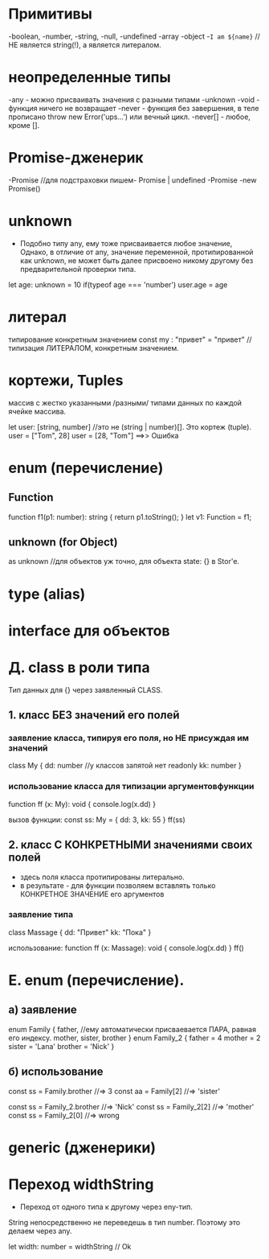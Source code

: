 # Примитивы
-boolean, 
-number, 
-string, 
-null, 
-undefined
-array 
-object
-`I am ${name}`      //НЕ является string(!), а является литералом.


# неопределенные типы
-any     - можно присваивать значения с разными типами
-unknown 
-void    - функция ничего не возвращает
-never   - функция без завершения, в теле прописано throw new Error('ups...') или вечный цикл.
-never[] - любое, кроме [].


# Promise-дженерик
-Promise<User>          //для подстраховки пишем- Promise<User> | undefined
-Promise<any>
-new Promise<IPlayer>()


# unknown
- Подобно типу any, ему тоже присваивается любое значение,
Однако, в отличие от any, значение переменной, протипированной как unknown,
не может быть далее присвоено никому другому без предварительной проверки типа.

let age: unknown = 10
if(typeof age === 'number')
  user.age = age


# литерал
типирование конкретным значением
const my : "привет" = "привет"         //типизация ЛИТЕРАЛОМ, конкретным значением.


# кортежи, Tuples 
массив с жестко указанными /разными/ типами данных по каждой ячейке массива.

let user: [string, number]    //это не (string | number)[]. Это  кортеж (tuple).
user = ["Tom", 28]
user = [28, "Tom"]      ==>> Ошибка


# enum  (перечисление) 


## Function
function f1(p1: number): string {
return p1.toString();
}
let v1: Function = f1;


## unknown (for Object)
as unknown     //для объектов уж точно, для объекта state: {} в Stor'e.



# type (alias)

# interface для объектов


# Д. class в роли типа
Тип данных для {} через заявленный CLASS.

## 1. класс БЕЗ значений его полей
### заявление класса, типируя его поля, но НЕ присуждая им значений
class My {
  dd: number             //у классов запятой нет
  readonly kk: number
}

### использование класса для типизации аргументовфункции
function ff (x: My): void {
  console.log(x.dd)
}

вызов функции:
const ss: My = {
  dd: 3, 
  kk: 55
}
ff(ss)


## 2. класс C КОНКРЕТНЫМИ значениями своих полей
- здесь поля класса протипированы литерально.
- в результате -  для функции позволяем вставлять только КОНКРЕТНОЕ ЗНАЧЕНИЕ его аргументов
### заявление типа
class Massage {
  dd: "Привет" 
  kk: "Пока"
}

использование:
function ff (x: Massage): void {
  console.log(x.dd)
}
ff()






# Е. enum  (перечисление). 
## а) заявление 
enum Family {
  father,   //ему автоматически присваевается ПАРА, равная его индексу.
  mother,
  sister,
  brother
}
enum Family_2 {
  father = 4
  mother = 2
  sister = 'Lana'
  brother = 'Nick'
}

## б) использование
const ss = Family.brother    //=> 3
const aa = Family[2]         //=> 'sister'

const ss = Family_2.brother    //=> 'Nick'
const ss = Family_2[2]         //=> 'mother'
const ss = Family_2[0]         //=> wrong



# generic (дженерики)




# Переход <number><any>widthString
- Переход от одного типа к другому через eny-тип.

String непосредственно не переведешь в тип number.
Поэтому это делаем через any.

let width: number = <number><any>widthString        // Ok





